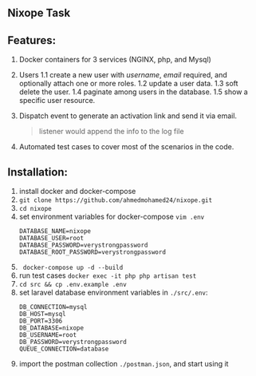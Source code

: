 ## Nixope Task



## Features:
1. Docker containers for 3 services (NGINX, php, and Mysql)

1. Users
  1.1 create a new user with *username*, *email* required, and optionally attach one or more roles.
  1.2 update a user data.
  1.3 soft delete the user.
  1.4 paginate among users in the database.
  1.5 show a specific user resource.

1. Dispatch event to generate an activation link and send it via email.
    > listener would append the info to the log file

1. Automated test cases to cover most of the scenarios in the code.



## Installation:
1. install docker and docker-compose
1. ```git clone https://github.com/ahmedmohamed24/nixope.git```
2. ``` cd nixope ```
1. set environment variables for docker-compose
  ```vim .env```
    ```
    DATABASE_NAME=nixope
    DATABASE_USER=root
    DATABASE_PASSWORD=verystrongpassword
    DATABASE_ROOT_PASSWORD=verystrongpassword
    ```
3. ``` docker-compose up -d --build```
4. run test cases ```docker exec -it php php artisan test```
1. ```cd src && cp .env.example .env```
1. set laravel database environment variables in `./src/.env`:
    ```
    DB_CONNECTION=mysql
    DB_HOST=mysql
    DB_PORT=3306
    DB_DATABASE=nixope
    DB_USERNAME=root
    DB_PASSWORD=verystrongpassword
    QUEUE_CONNECTION=database
    ```
5. import the postman collection `./postman.json`, and start using it